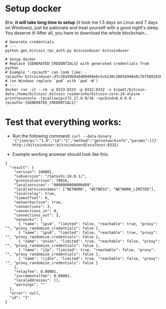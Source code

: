 # Setup docker

Btw, <b>it will take long time to setup</b> (it took me 1.5 days on Linux and 7 days on Windows), just be pationate and treat yourself with a good night's sleep. You deserve it! After all, you have to download the whole blockchain...

```
# Generate credentials
# ---
python gen_bitcoin_rpc_auth.py bitcoinduser bitcoinduser

# Setup docker
# Replace {GENERATED_CREDENTIALS} with generated credentials from python
# Example "-rpcauth" can look like: -rpcauth='bitcoinduser:dfc30a59b9a9d09499e6c5cb130c2065$940a9c7bf5882656d74a94c5feebac3da912b8b66ccd1b6840e63eca99cc9841'
# (on Windows replace `pwd` with `pwd -W`)
# ---
docker run -it --rm -p 8333:8333 -p 8332:8332 -v $(pwd)/bitcoin-data:/home/bitcoin/.bitcoin ruimarinho/bitcoin-core:24-alpine -printtoconsole -rpcallowip=172.17.0.0/16 -rpcbind=0.0.0.0 -rpcauth='{GENERATED_CREDENTIALS}'
```

# Test that everything works:

- Run the following command: `curl --data-binary '{"jsonrpc":"1.0","id":"1","method":"getnetworkinfo","params":[]}' http://bitcoinduser:bitcoinduser@localhost:8332/`

- Example working answear should look like this:

```
{
  "result": {
    "version": 240001,
    "subversion": "/Satoshi:24.0.1/",
    "protocolversion": 70016,
    "localservices": "0000000000000409",
    "localservicesnames": ["NETWORK", "WITNESS", "NETWORK_LIMITED"],
    "localrelay": true,
    "timeoffset": 0,
    "networkactive": true,
    "connections": 3,
    "connections_in": 0,
    "connections_out": 3,
    "networks": [
      { "name": "ipv4", "limited": false, "reachable": true, "proxy": "", "proxy_randomize_credentials": false },
      { "name": "ipv6", "limited": false, "reachable": true, "proxy": "", "proxy_randomize_credentials": false },
      { "name": "onion", "limited": true, "reachable": false, "proxy": "", "proxy_randomize_credentials": false },
      { "name": "i2p", "limited": true, "reachable": false, "proxy": "", "proxy_randomize_credentials": false },
      { "name": "cjdns", "limited": true, "reachable": false, "proxy": "", "proxy_randomize_credentials": false }
    ],
    "relayfee": 0.00001,
    "incrementalfee": 0.00001,
    "localaddresses": [],
    "warnings": ""
  },
  "error": null,
  "id": "1"
}
```
